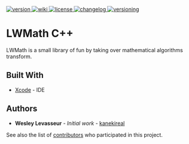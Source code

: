 [version]: https://img.shields.io/badge/Download-v1.0.1-blue.svg
[download]: https://github.com/kanekireal/LWMath/releases/latest
[wiki]: https://img.shields.io/badge/Wiki-View-red.svg
[license]: https://img.shields.io/badge/License-Apache%202.0-lightgrey.svg
[changelog]: https://img.shields.io/badge/Changelog-View-brightgreen.svg
[versioning]: https://img.shields.io/badge/Versioning-View-ff69b4.svg
[ ![version][] ][download]
[ ![wiki][] ](https://github.com/kanekireal/LWMath/wiki)
[ ![license][] ](https://github.com/kanekireal/LWMath/blob/master/LICENSE.md)
[ ![changelog][] ](https://github.com/kanekireal/LWMath/blob/master/CHANGELOG.md)
[ ![versioning][] ](http://semver.org/)

# LWMath C++ 

LWMath is a small library of fun by taking over mathematical algorithms transform.

## Built With

* [Xcode](https://developer.apple.com/xcode/) - IDE

## Authors

* **Wesley Levasseur** - *Initial work* - [kanekireal](https://github.com/kanekireal)

See also the list of [contributors](https://github.com/kanekireal/LWMath/graphs/contributors) who participated in this project.
